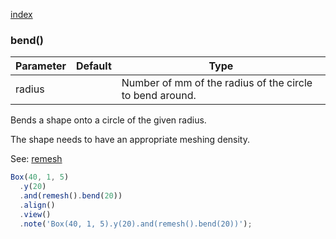 [index](../../nb/api/index.md)
### bend()
Parameter|Default|Type
---|---|---
radius||Number of mm of the radius of the circle to bend around.

Bends a shape onto a circle of the given radius.

The shape needs to have an appropriate meshing density.

See: [remesh](../../nb/api/remesh.md)

```JavaScript
Box(40, 1, 5)
  .y(20)
  .and(remesh().bend(20))
  .align()
  .view()
  .note('Box(40, 1, 5).y(20).and(remesh().bend(20))');
```
